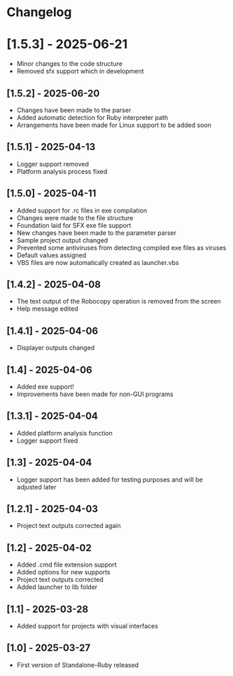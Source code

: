 # Changelog

# [1.5.3] - 2025-06-21
- Minor changes to the code structure
- Removed sfx support which in development

## [1.5.2] - 2025-06-20
- Changes have been made to the parser
- Added automatic detection for Ruby interpreter path
- Arrangements have been made for Linux support to be added soon

## [1.5.1] - 2025-04-13
- Logger support removed
- Platform analysis process fixed

## [1.5.0] - 2025-04-11
- Added support for .rc files in exe compilation
- Changes were made to the file structure
- Foundation laid for SFX exe file support
- New changes have been made to the parameter parser
- Sample project output changed
- Prevented some antiviruses from detecting compiled exe files as viruses
- Default values ​​assigned
- VBS files are now automatically created as launcher.vbs

## [1.4.2] - 2025-04-08
- The text output of the Robocopy operation is removed from the screen
- Help message edited

## [1.4.1] - 2025-04-06
- Displayer outputs changed

## [1.4] - 2025-04-06
- Added exe support!
- Improvements have been made for non-GUI programs

## [1.3.1] - 2025-04-04
- Added platform analysis function
- Logger support fixed

## [1.3] - 2025-04-04
- Logger support has been added for testing purposes and will be adjusted later

## [1.2.1] - 2025-04-03
- Project text outputs corrected again

## [1.2] - 2025-04-02
- Added .cmd file extension support
- Added options for new supports
- Project text outputs corrected
- Added launcher to lib folder

## [1.1] - 2025-03-28
- Added support for projects with visual interfaces

## [1.0] - 2025-03-27
- First version of Standalone-Ruby released